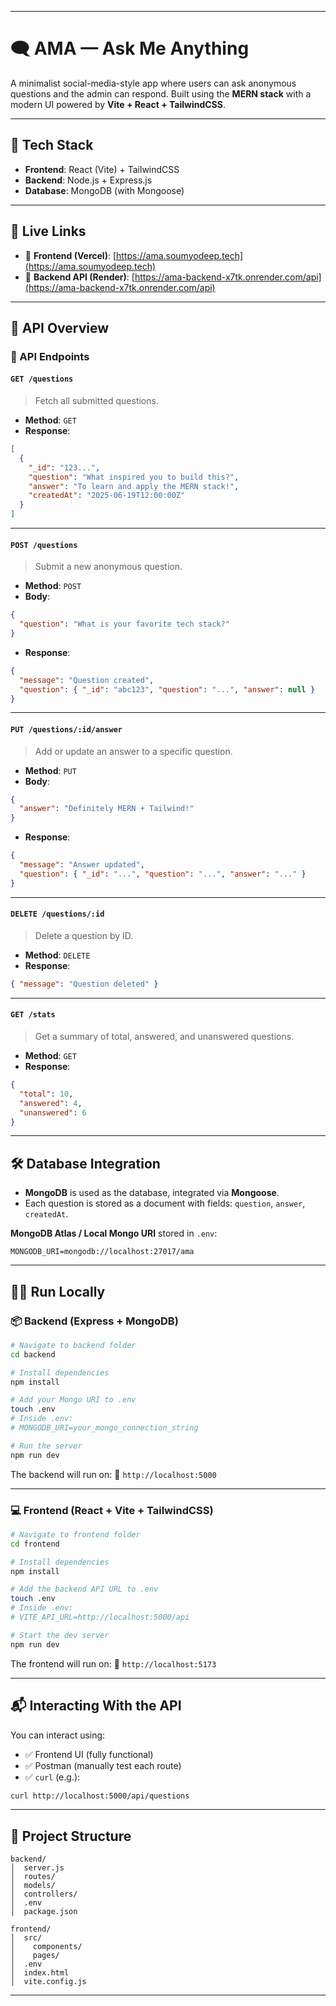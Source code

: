 
---

# 🗨️ AMA — Ask Me Anything

A minimalist social-media-style app where users can ask anonymous questions and the admin can respond. Built using the **MERN stack** with a modern UI powered by **Vite + React + TailwindCSS**.

---

## 🚀 Tech Stack

- **Frontend**: React (Vite) + TailwindCSS
- **Backend**: Node.js + Express.js
- **Database**: MongoDB (with Mongoose)

---

## 🔗 Live Links

- 🔹 **Frontend (Vercel)**: [https://ama.soumyodeep.tech](https://ama.soumyodeep.tech)
- 🔹 **Backend API (Render)**: [https://ama-backend-x7tk.onrender.com/api](https://ama-backend-x7tk.onrender.com/api)

---

## 🧠 API Overview


### 📌 API Endpoints

#### `GET /questions`
> Fetch all submitted questions.

- **Method**: `GET`
- **Response**:
```json
[
  {
    "_id": "123...",
    "question": "What inspired you to build this?",
    "answer": "To learn and apply the MERN stack!",
    "createdAt": "2025-06-19T12:00:00Z"
  }
]
````

---

#### `POST /questions`

> Submit a new anonymous question.

* **Method**: `POST`
* **Body**:

```json
{
  "question": "What is your favorite tech stack?"
}
```

* **Response**:

```json
{
  "message": "Question created",
  "question": { "_id": "abc123", "question": "...", "answer": null }
}
```

---

#### `PUT /questions/:id/answer`

> Add or update an answer to a specific question.

* **Method**: `PUT`
* **Body**:

```json
{
  "answer": "Definitely MERN + Tailwind!"
}
```

* **Response**:

```json
{
  "message": "Answer updated",
  "question": { "_id": "...", "question": "...", "answer": "..." }
}
```

---

#### `DELETE /questions/:id`

> Delete a question by ID.

* **Method**: `DELETE`
* **Response**:

```json
{ "message": "Question deleted" }
```

---

#### `GET /stats`

> Get a summary of total, answered, and unanswered questions.

* **Method**: `GET`
* **Response**:

```json
{
  "total": 10,
  "answered": 4,
  "unanswered": 6
}
```

---

## 🛠️ Database Integration

* **MongoDB** is used as the database, integrated via **Mongoose**.
* Each question is stored as a document with fields:
  `question`, `answer`, `createdAt`.

**MongoDB Atlas / Local Mongo URI** stored in `.env`:

```env
MONGODB_URI=mongodb://localhost:27017/ama
```

---

## 🧑‍💻 Run Locally

### 📦 Backend (Express + MongoDB)

```bash
# Navigate to backend folder
cd backend

# Install dependencies
npm install

# Add your Mongo URI to .env
touch .env
# Inside .env:
# MONGODB_URI=your_mongo_connection_string

# Run the server
npm run dev
```

The backend will run on:
📍 `http://localhost:5000`

---

### 💻 Frontend (React + Vite + TailwindCSS)

```bash
# Navigate to frontend folder
cd frontend

# Install dependencies
npm install

# Add the backend API URL to .env
touch .env
# Inside .env:
# VITE_API_URL=http://localhost:5000/api

# Start the dev server
npm run dev
```

The frontend will run on:
📍 `http://localhost:5173`

---

## 📬 Interacting With the API

You can interact using:

* ✅ Frontend UI (fully functional)
* ✅ Postman (manually test each route)
* ✅ `curl` (e.g.):

```bash
curl http://localhost:5000/api/questions
```

---

## 📂 Project Structure

```
backend/
│  server.js
│  routes/
│  models/
│  controllers/
│  .env
│  package.json

frontend/
│  src/
│    components/
│    pages/
│  .env
│  index.html
│  vite.config.js
```

---
